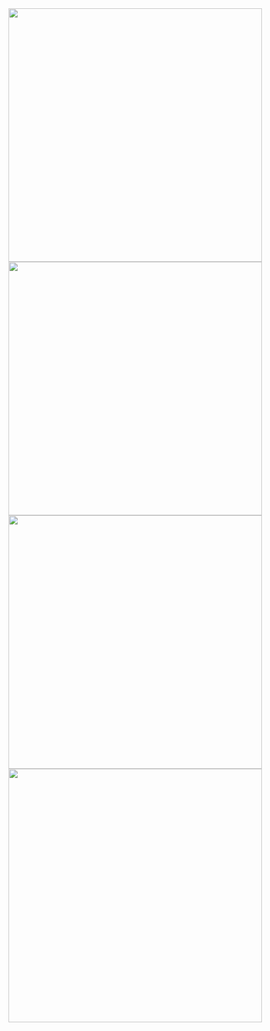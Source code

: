<img src="https://github.com/user-attachments/assets/f6c14b48-d7ff-4437-903b-59ea7d144cd5" height=500px>
<img src="https://github.com/user-attachments/assets/6c65951e-0998-4692-90f8-4c327c09617b" height=500px>

<img src="https://github.com/user-attachments/assets/8e79cc41-1f62-435a-9aff-19199ab4a357" height=500px>
<img src="https://github.com/user-attachments/assets/f743d0d7-3abc-4d1e-9262-ffe063b40b90" height=500px>
